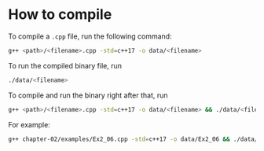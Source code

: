 # How to compile

To compile a `.cpp` file, run the following command:
```bash
g++ <path>/<filename>.cpp -std=c++17 -o data/<filename>
```

To run the compiled binary file, run
```bash
./data/<filename>
```

To compile and run the binary right after that, run
```bash
g++ <path>/<filename>.cpp -std=c++17 -o data/<filename> && ./data/<filename>
```

For example:
```bash
g++ chapter-02/examples/Ex2_06.cpp -std=c++17 -o data/Ex2_06 && ./data/Ex2_06
```